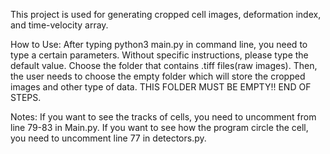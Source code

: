 This project is used for generating cropped cell images, deformation index, and time-velocity array.

How to Use: 
After typing python3 main.py in command line, you need to type a certain parameters. Without specific instructions, please type the default value.
Choose the folder that contains .tiff files(raw images).
Then, the user needs to choose the empty folder which will store the cropped images and other type of data. THIS FOLDER MUST BE EMPTY!!
END OF STEPS.

Notes:
If you want to see the tracks of cells, you need to uncomment from line 79-83 in Main.py.
If you want to see how the program circle the cell, you need to uncomment line 77 in detectors.py.

